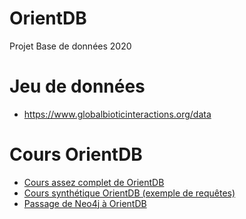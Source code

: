 # OrientDB
Projet Base de données 2020

# Jeu de données

* https://www.globalbioticinteractions.org/data

# Cours OrientDB
* [Cours assez complet de OrientDB](https://www.udemy.com/join/login-popup/?next=/course/orientdb-getting-started/learn/lecture/1726168%3Ffbclid%3DIwAR0x50e3rihTrFB7Ioxl8oPSazh7teVPhxU1n6Zcv0OohMSTKn2ldNJiriA#overview)
* [Cours synthétique OrientDB (exemple de requêtes)](https://stph.scenari-community.org/contribs/nos/orient1/co/OrientDB-1_3.html)
* [Passage de Neo4j à OrientDB](https://orientdb.com/docs/2.2.x/Studio-Neo4j-Importer.html)
